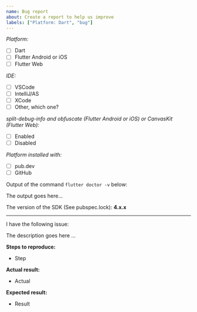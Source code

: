 ```yaml
---
name: Bug report
about: Create a report to help us improve
labels: ["Platform: Dart", "bug"]
---
```


_Platform:_
- [ ]  Dart
- [ ]  Flutter Android or iOS
- [ ]  Flutter Web

_IDE:_
- [ ]  VSCode
- [ ]  IntelliJ/AS
- [ ]  XCode
- [ ]  Other, which one?

_split-debug-info and obfuscate (Flutter Android or iOS) or CanvasKit (Flutter Web):_
- [ ]  Enabled
- [ ]  Disabled

_Platform installed with:_
- [ ] pub.dev
- [ ] GitHub

Output of the command `flutter doctor -v` below:

The output goes here...

The version of the SDK (See pubspec.lock):
**4.x.x**

---
I have the following issue:

The description goes here ...

**Steps to reproduce:**
- Step

**Actual result:**
- Actual

**Expected result:**
- Result
